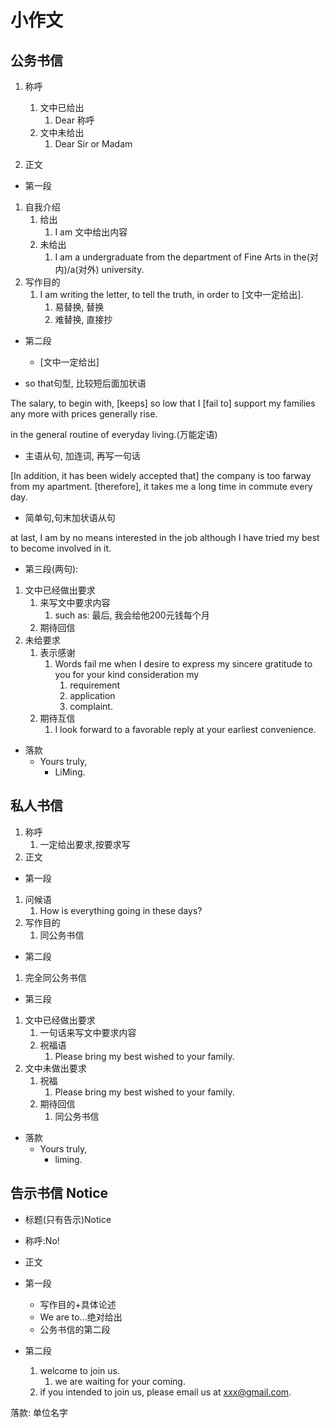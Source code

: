 # 小作文

## 公务书信

1. 称呼
   1. 文中已给出
      1. Dear 称呼
   2. 文中未给出
      1. Dear Sir or Madam

2. 正文

- 第一段

1. 自我介绍
   1. 给出
      1. I am 文中给出内容
   2. 未给出
      1. I am a undergraduate from the department of Fine Arts in the(对内)/a(对外) university.
2. 写作目的
   1. I am writing the letter, to tell the truth, in order to [文中一定给出].
      1. 易替换, 替换
      2. 难替换, 直接抄

- 第二段
  - [文中一定给出]

- so that句型, 比较短后面加状语

The salary, to begin with, [keeps] so low that I [fail to] support my families any more with prices generally rise.

in the general routine of everyday living.(万能定语)

- 主语从句, 加连词, 再写一句话

[In addition, it has been widely accepted that] the company is too farway from my apartment. [therefore], it takes me a long time in commute every day.

- 简单句,句末加状语从句

at last, I am by no means interested in the job although I have tried my best to become involved in it.

- 第三段(两句):

1. 文中已经做出要求
   1. 来写文中要求内容
      1. such as: 最后, 我会给他200元钱每个月
   2. 期待回信
2. 未给要求
   1. 表示感谢
      1. Words fail me when I desire to express my sincere gratitude to you for your kind consideration my
         1. requirement
         2. application
         3. complaint.
   2. 期待互信
      1. I look forward to a favorable reply at your earliest convenience.

- 落款
  - Yours truly,
    - LiMing.

## 私人书信

1. 称呼
   1. 一定给出要求,按要求写
2. 正文

- 第一段

1. 问候语
   1. How is everything going in these days?
2. 写作目的
   1. 同公务书信

- 第二段
  
1. 完全同公务书信

- 第三段

1. 文中已经做出要求
   1. 一句话来写文中要求内容
   2. 祝福语
      1. Please bring my best wished to your family.
2. 文中未做出要求
   1. 祝福
      1. Please bring my best wished to your family.
   2. 期待回信
      1. 同公务书信

- 落款
  - Yours truly,
    - liming.

## 告示书信 Notice

- 标题(只有告示)Notice
- 称呼:No!
- 正文

- 第一段
  - 写作目的+具体论述
  - We are to...绝对给出
  - 公务书信的第二段
- 第二段
  1. welcome to join us.
     1. we are waiting for your coming.
  2. if you intended to join us, please email us at xxx@gmail.com.

落款:
单位名字
